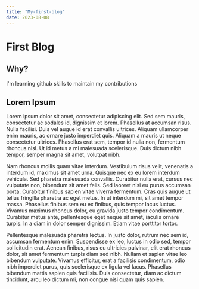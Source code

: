 ```yaml
---
title: "My-first-blog"
date: 2023-08-08
---
```


# First Blog

## Why?
<p>I'm learning github skills to maintain my contributions</p>

## Lorem Ipsum

<p>Lorem ipsum dolor sit amet, consectetur adipiscing elit. Sed sem mauris, consectetur ac sodales id, dignissim et lorem. Phasellus at accumsan risus. Nulla facilisi. Duis vel augue id erat convallis ultrices. Aliquam ullamcorper enim mauris, ac ornare justo imperdiet quis. Aliquam a mauris ut neque consectetur ultrices. Phasellus erat sem, tempor id nulla non, fermentum rhoncus nisl. Ut id metus a mi malesuada scelerisque. Duis dictum nibh tempor, semper magna sit amet, volutpat nibh.</p>

<p>Nam rhoncus mollis quam vitae interdum. Vestibulum risus velit, venenatis a interdum id, maximus sit amet urna. Quisque nec ex eu lorem interdum vehicula. Sed pharetra malesuada convallis. Curabitur nulla erat, cursus nec vulputate non, bibendum sit amet felis. Sed laoreet nisi eu purus accumsan porta. Curabitur finibus sapien vitae viverra fermentum. Cras quis augue ut tellus fringilla pharetra ac eget metus. In ut interdum mi, sit amet tempor massa. Phasellus finibus sem eu ex finibus, quis tempor lacus luctus. Vivamus maximus rhoncus dolor, eu gravida justo tempor condimentum. Curabitur metus ante, pellentesque eget neque sit amet, iaculis ornare turpis. In a diam in dolor semper dignissim. Etiam vitae porttitor tortor.</p>

<p>Pellentesque malesuada pharetra lectus. In justo dolor, rutrum nec sem id, accumsan fermentum enim. Suspendisse ex leo, luctus in odio sed, tempor sollicitudin erat. Aenean finibus, risus eu ultricies pulvinar, elit erat rhoncus dolor, sit amet fermentum turpis diam sed nibh. Nullam et sapien vitae leo bibendum vulputate. Vivamus efficitur, erat a facilisis condimentum, odio nibh imperdiet purus, quis scelerisque ex ligula vel lacus. Phasellus bibendum mattis sapien quis facilisis. Duis consectetur, diam ac dictum tincidunt, arcu leo dictum mi, non congue nisi quam quis sapien.</p>



